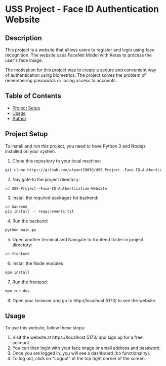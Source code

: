 # USS Project - Face ID Authentication Website

## Description

This project is a website that allows users to register and login using face recognition. The website uses FaceNet Model with Keras to process the user's face image.

The motivation for this project was to create a secure and convenient way of authentication using biometrics. The project solves the problem of remembering passwords or losing access to accounts.

## Table of Contents

- [Project Setup](#project-setup)
- [Usage](#usage)
- [Author](#author)

## Project Setup

To install and run this project, you need to have Python 3 and Nodejs installed on your system.

1. Clone this repository to your local machine:

```bash
git clone https://github.com/atyant20039/USS-Project--Face-ID-Authentication-Website.git
```
2. Navigate to the project directory:
```bash
cd USS-Project--Face-ID-Authentication-Website
```
3. Install the required packages for backend:
```bash
cd backend
pip install -r requirements.txt
```
4. Run the backend:
```bash
python main.py
```
5. Open another terminal and Navigate to frontend folder in project directory:
```bash
cd frontend
```
6. Install the Node modules
```bash
npm install
```
7. Run the frontend:
```bash
npm run dev
```
8. Open your browser and go to http://localhost:5173/ to see the website.

## Usage
To use this website, follow these steps:

1. Visit the website at https://localhost:5173/ and sign up for a free account.
2. You can then login with your face image or email address and password.
3. Once you are logged in, you will see a dashboard (no functionality).
4. To log out, click on "Logout" at the top right corner of the screen.

